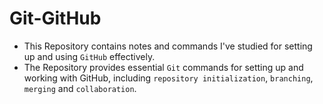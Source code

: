 # Git-GitHub
- This Repository contains notes and commands I've studied for setting up and using `GitHub` effectively.
- The Repository provides essential `Git` commands for setting up and working with GitHub, including `repository initialization`, `branching`, `merging` and `collaboration`.
